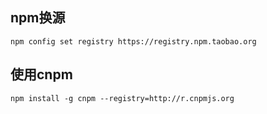 ## npm换源 

	npm config set registry https://registry.npm.taobao.org

## 使用cnpm

	npm install -g cnpm --registry=http://r.cnpmjs.org